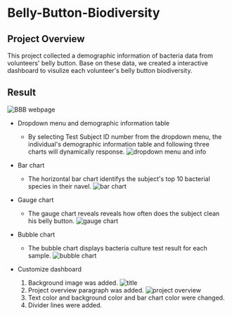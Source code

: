 # Belly-Button-Biodiversity
## Project Overview
This project collected a demographic information of bacteria data from volunteers' belly button. Base on these data, we created a interactive dashboard to visulize each volunteer's belly button biodiversity.

## Result
  ![BBB webpage](https://user-images.githubusercontent.com/105877888/184466359-5297eb3d-df6a-4b51-92c4-a64421a82933.PNG)
 
  - Dropdown menu and demographic information table
     - By selecting Test Subject ID number from the dropdown menu, the individual's demographic information table and following three charts will dynamically response. 
      ![dropdown menu and info](https://user-images.githubusercontent.com/105877888/184466327-33587554-553a-47fa-a946-c5ed18471509.PNG)

  - Bar chart
    - The horizontal bar chart identifys the subject's top 10 bacterial species in their navel.
      ![bar chart](https://user-images.githubusercontent.com/105877888/184466334-c0bac258-cd64-40a9-9b88-ec6ea9d3da3a.PNG)

  
  - Gauge chart
    - The gauge chart reveals reveals how often does the subject clean his belly button.
      ![gauge chart](https://user-images.githubusercontent.com/105877888/184466341-987a0416-5521-4c8d-97e2-1d51af7d50c5.PNG)

  
  - Bubble chart
    -  The bubble chart displays bacteria culture test result for each sample.
       ![bubble chart](https://user-images.githubusercontent.com/105877888/184466353-838c2632-dab6-44c5-a777-1a373d69dc46.PNG)

  
  - Customize dashboard
    1. Background image was added.
       ![title](https://user-images.githubusercontent.com/105877888/184466380-ee8c9193-f557-4adf-8237-d2751f61dd7f.PNG)
    2. Project overview paragraph was added.
       ![project overview](https://user-images.githubusercontent.com/105877888/184466381-fbc6b662-424a-4ae2-bdff-93a86e9d18d8.PNG)
    3. Text color and background color and bar chart color were changed. 
    4. Divider lines were added.



           
         
